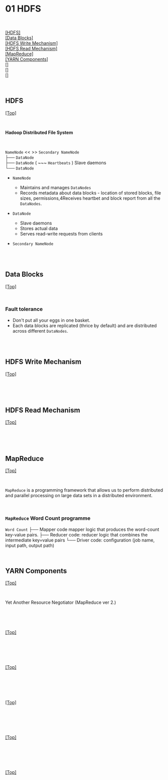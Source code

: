 
# <span id='top'>01 HDFS</span>

<br>

[[HDFS]](#HDFS)  
[[Data Blocks]](#datablocks)  
[[HDFS Write Mechanism]](#writemechanism)  
[[HDFS Read Mechanism]](#readmechanism)  
[[MapReduce]](#MapReduce)  
[[YARN Components]](#yarn)  
[[]](#)  
[[]](#)  
[[]](#)  

<br>


## <span id='HDFS'>HDFS</span>

[[Top]](#top)

<br>

**Hadoop Distributed File System**

<br>

`NameNode` <<  >> `Secondary NameNode`  
├── `DataNode`  
├── `DataNode`   ( ~~~ `Heartbeats` ) Slave daemons  
└── `DataNode`  
  
- `NameNode`
  - Maintains and manages `DataNodes`
  - Records metadata about data blocks - location of stored blocks, file sizes, permissions,4Receives heartbet and block report from all the `DataNodes`.

- `DataNode`
  - Slave daemons
  - Stores actual data
  - Serves read-write requests from clients

- `Secondary NameNode`


<br>
<br>

## <span id='datablocks'>Data Blocks</span>

[[Top]](#top)

<br>

### Fault tolerance

- Don't put all your eggs in one basket. 
- Each data blocks are replicated (thrice by default) and are distributed across different `DataNodes`.

<br>
<br>

## <span id='writemechanism'>HDFS Write Mechanism</span>

[[Top]](#top)

<br>

<br>
<br>

## <span id='readmechanism'>HDFS Read Mechanism</span>

[[Top]](#top)

<br>

<br>
<br>

## <span id='MapReduce'>MapReduce</span>

[[Top]](#top)

<br>

`MapReduce` is a programming framework that allows us to perform distributed and parallel processing on large data sets in a distributed environment.  

<br>

### `MapReduce` Word Count programme

`Word Count`
├── Mapper code mapper logic that produces the word-count key-value pairs. 
├── Reducer code: reducer logic that combines the intermediate key=value pairs 
└── Driver code: configuration (job name, input path, output path)

<br>

## <span id='yarn'>YARN Components</span>

[[Top]](#top)

<br>

Yet Another Resource Negotiator (MapReduce ver 2.)

<br>
<br>

## <span id=''></span>

[[Top]](#top)

<br>


<br>
<br>

## <span id=''></span>

[[Top]](#top)

<br>


<br>
<br>

## <span id=''></span>

[[Top]](#top)

<br>



<br>
<br>

## <span id=''></span>

[[Top]](#top)

<br>


<br>
<br>

## <span id=''></span>

[[Top]](#top)

<br>